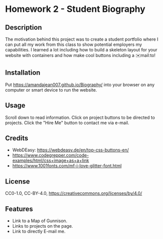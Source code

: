 # Homework 2 - Student Biography
## Description
The motivation behind this project was to create a student portfolio where I can put all my work from this class to show potential employers my capabilities. I learned a lot including how to build a skeleton layout for your website with containers and how make cool buttons including a ✉️mail:to!

## Installation
Put https://amandajean007.github.io/Biography/ into your browser on any computer or smart device to run the website.

## Usage
Scroll down to read information. Click on project buttons to be directed to projects. Click the "Hire Me" button to contact me via e-mail.

## Credits
- WebDEasy: https://webdeasy.de/en/top-css-buttons-en/
- https://www.codegrepper.com/code-examples/html/css+image+as+a+link
- https://www.1001fonts.com/mf-i-love-glitter-font.html

## License
CC0-1.0, CC-BY-4.0,
https://creativecommons.org/licenses/by/4.0/

## Features
- Link to a Map of Gunnison.
- Links to projects on the page.
- Link to directly E-mail me.